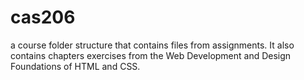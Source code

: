# cas206
a course folder structure that contains files from assignments. It also contains chapters exercises from the Web Development and Design Foundations of HTML and CSS.
